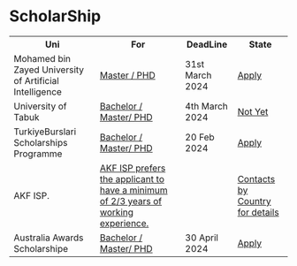 # ScholarShip
<table>
  <tr>
    <th>Uni</th>
    <th>For</th>
    <th>DeadLine</th>
        <th>State</th>
  </tr>
  <tr>
    <td>Mohamed bin Zayed University of Artificial Intelligence</td>
    <td><a href = "https://mbzuai.ac.ae/">Master / PHD</a></td>
    <td>31st March 2024</td>
    <td><a href = "https://crmweb-100902.campusnexus.cloud/OnlineApplication">Apply<a/></td>
  </tr>
  <tr>
    <td>University of Tabuk</td>
    <td><a href = "https://www.ut.edu.sa/ar/Pages/default.aspx">Bachelor / Master/ PHD</a></td>
    <td> 4th March 2024</td>
    <td><a href = "https://myut.ut.edu.sa/ut/ui/guest/application_online/index/typeApplicationOnlineIndex.faces">Not Yet<a/></td>
  </tr>
  <tr>
    <td> TurkiyeBurslari Scholarships Programme</td>
    <td><a href = "https://tbbs.turkiyeburslari.gov.tr/">Bachelor / Master/ PHD</a></td>
    <td> 20 Feb 2024</td>
    <td><a href = "https://tbbs.turkiyeburslari.gov.tr/">Apply<a/></td>
  </tr>
  <tr>
    <td>AKF ISP.</td>
    <td><a href = "https://the.akdn/en/what-we-do/developing-human-capacity/education/international-scholarships">AKF ISP prefers the applicant to have a minimum of 2/3 years of working experience.</a></td>
    <td></td>
    <td><a href = "https://myut.ut.edu.sa/ut/ui/guest/application_online/index/typeApplicationOnlineIndex.faces">Contacts by Country for details <a/></td>
  </tr>
  <tr>
    <td> Australia Awards Scholarshipe </td>
    <td><a href = "https://oasis.dfat.gov.au/">Bachelor / Master/ PHD</a></td>
    <td> 30 April 2024</td>
    <td><a href = "https://oasis.dfat.gov.au/">Apply<a/></td>
  </tr>
</table>

